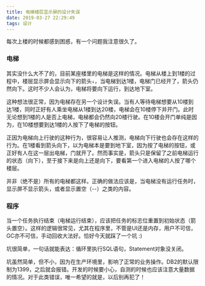 ```yaml
---
title: 电梯楼层显示屏的设计失误
date: 2019-03-27 22:29:49
tags: 设计
---
```


每次上楼的时候都感到困惑，有一个问题我注意很久了。

### 电梯

其实没什么大不了的，目前某座楼里的电梯是这样的情况。电梯从楼上到1楼的过程中，楼层显示屏会显示向下的箭头`↓`，当电梯到达1楼，电梯门已经开了，箭头仍然向下。这时不少人会认为，电梯将要向下运行，到达地下室。

这种想法很正常，因为电梯存在另一个设计失误。当有人等待电梯想要从10楼到达1楼，同时正好有人乘坐电梯从1楼到达20楼，电梯会在10楼停下并开门。此时无论想到1楼的人是否上电梯，电梯都会仍然向20楼行驶。在10楼会开门单纯是因为，在10楼想要到达1楼的人按下了电梯的按钮。

正因为电梯向上行驶的这种行为，很容易让人推测，电梯向下行驶也会存在这样的行为。在1楼看到箭头向下，以为电梯本是要到地下室，因为按了电梯的按钮，或正好有人在这一层出电梯，门就开了。然而事实是，箭头只是保留了之前电梯运行的状态（向下），至于接下来是向上还是向下，要看第一个进入电梯的人按了哪个楼层。

并非（绝不是）所有的电梯都这样。正确的做法应该是，当电梯没有运行任务时，显示屏不显示箭头，或者显示置空（--）之类的内容。

### 程序

当一个任务执行结束（电梯运行结束），应该把任务的标志位重置到初始状态（箭头置空）。这样的逻辑很常见，尤其在程序里，不管是UI还是内存，用户不可信，GC亦不可信，手动回收大法好。恰好今天就踩了一个坑 :)

坑很简单，一句话就能表达：循环里执行SQL语句，Statement对象没关闭。

坑虽然简单，但不小，因为在生产环境里，影响了正常的业务操作。DB2的默认限制为1399，之后就会报错。开发的时候要小心，自测的时候也应该注意大量数据的情况。对于此类错误，唯一希望的就是，以后别再犯了！

